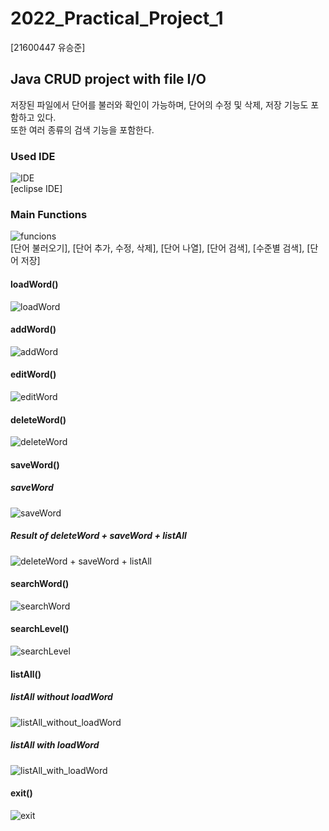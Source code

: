 # 2022_Practical_Project_1
[21600447 유승준]  
## Java CRUD project with file I/O
저장된 파일에서 단어를 불러와 확인이 가능하며, 단어의 수정 및 삭제, 저장 기능도 포함하고 있다.  
또한 여러 종류의 검색 기능을 포함한다.

### Used IDE
![IDE](https://github.com/tmddls17/2022_Practical_Project_1st/blob/master/running%20screenshots/IDE.png)  
[eclipse IDE]

### Main Functions
![funcions](https://github.com/tmddls17/2022_Practical_Project_1st/blob/master/running%20screenshots/funcions.png)  
[단어 불러오기], [단어 추가, 수정, 삭제], [단어 나열], [단어 검색], [수준별 검색], [단어 저장]

#### loadWord()
![loadWord](https://github.com/tmddls17/2022_Practical_Project_1st/blob/master/running%20screenshots/loadWord().png)

#### addWord()
![addWord](https://github.com/tmddls17/2022_Practical_Project_1st/blob/master/running%20screenshots/WordAdd().png)

#### editWord()
![editWord](https://github.com/tmddls17/2022_Practical_Project_1st/blob/master/running%20screenshots/editWord().png)

#### deleteWord()
![deleteWord](https://github.com/tmddls17/2022_Practical_Project_1st/blob/master/running%20screenshots/deleteWord().png)

#### saveWord()
##### saveWord  
![saveWord](https://github.com/tmddls17/2022_Practical_Project_1st/blob/master/running%20screenshots/saveWord()_1.png)  
##### Result of deleteWord + saveWord + listAll  
![deleteWord + saveWord + listAll](https://github.com/tmddls17/2022_Practical_Project_1st/blob/master/running%20screenshots/listAll()_deleteWord()_saveWord().png)

#### searchWord()
![searchWord](https://github.com/tmddls17/2022_Practical_Project_1st/blob/master/running%20screenshots/searchWord().png)

#### searchLevel()
![searchLevel](https://github.com/tmddls17/2022_Practical_Project_1st/blob/master/running%20screenshots/searchWord().png)

#### listAll()
##### listAll without loadWord  
![listAll_without_loadWord](https://github.com/tmddls17/2022_Practical_Project_1st/blob/master/running%20screenshots/listAll().png)  
##### listAll with loadWord  
![listAll_with_loadWord](https://github.com/tmddls17/2022_Practical_Project_1st/blob/master/running%20screenshots/listAll()_2.png)

#### exit()
![exit](https://github.com/tmddls17/2022_Practical_Project_1st/blob/master/running%20screenshots/exit().png)

